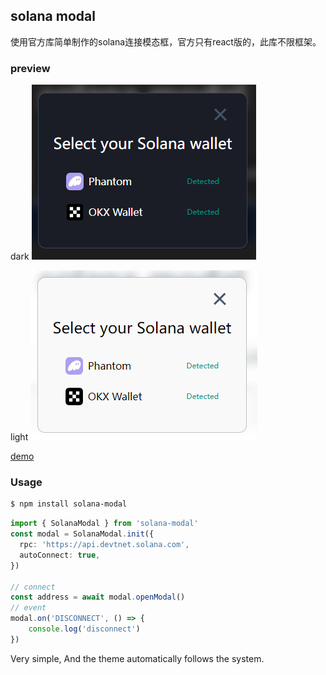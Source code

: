 ## solana modal

使用官方库简单制作的solana连接模态框，官方只有react版的，此库不限框架。

### preview

dark
![dark](./core/public/screen-dark.png)

light
![dark](./core/public/screen-light.png)

[demo](https://jianghong008.github.io/solana-modal/)

### Usage

```bash
$ npm install solana-modal
```
```typescript
import { SolanaModal } from 'solana-modal'
const modal = SolanaModal.init({
  rpc: 'https://api.devtnet.solana.com',
  autoConnect: true,
})

// connect
const address = await modal.openModal()
// event
modal.on('DISCONNECT', () => {
    console.log('disconnect')
})
```
Very simple, And the theme automatically follows the system.